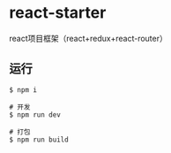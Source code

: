 # react-starter
react项目框架（react+redux+react-router）

## 运行

    $ npm i
    
    # 开发
    $ npm run dev 
    
    # 打包
    $ npm run build

